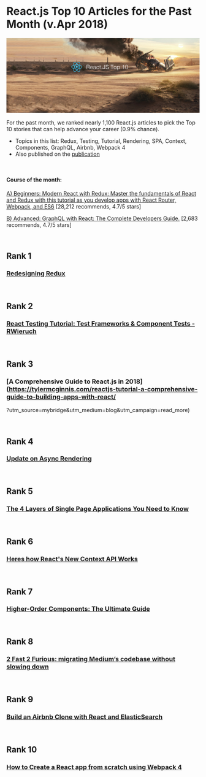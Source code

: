 
# React.js Top 10 Articles for the Past Month (v.Apr 2018)

<img src="apr-react-article.jpg" width="800" alt="Mybridge"></a>

For the past month, we ranked nearly 1,100 React.js articles to pick the Top 10 stories that can help advance your career (0.9% chance).
 
* Topics in this list: Redux, Testing, Tutorial, Rendering, SPA, Context, Components, GraphQL, Airbnb, Webpack 4
* Also published on the [publication](https://goo.gl/8V2vjT)

<br>

#### Course of the month:

[A) Beginners: Modern React with Redux: Master the fundamentals of React and Redux with this tutorial as you develop apps with React Router, Webpack, and ES6](http://bit.ly/2nUrs5a) [28,212 recommends, 4.7/5 stars]

[B) Advanced: GraphQL with React: The Complete Developers Guide.](http://bit.ly/2H0ecXa) [2,683 recommends, 4.7/5 stars]

<br>

## Rank 1
### [Redesigning Redux](https://hackernoon.com/redesigning-redux-b2baee8b8a38?utm_source=mybridge&utm_medium=blog&utm_campaign=read_more)


<br>

## Rank 2
### [React Testing Tutorial: Test Frameworks & Component Tests - RWieruch](https://www.robinwieruch.de/react-testing-tutorial?utm_source=mybridge&utm_medium=blog&utm_campaign=read_more)


<br>

## Rank 3
### [A Comprehensive Guide to React.js in 2018](https://tylermcginnis.com/reactjs-tutorial-a-comprehensive-guide-to-building-apps-with-react/
?utm_source=mybridge&utm_medium=blog&utm_campaign=read_more)


<br>

## Rank 4
### [Update on Async Rendering](https://reactjs.org/blog/2018/03/27/update-on-async-rendering.html?utm_source=mybridge&utm_medium=blog&utm_campaign=read_more)


<br>

## Rank 5
### [The 4 Layers of Single Page Applications You Need to Know](https://hackernoon.com/architecting-single-page-applications-b842ea633c2e?utm_source=mybridge&utm_medium=blog&utm_campaign=read_more)


<br>

## Rank 6
### [Heres how React's New Context API Works](https://www.youtube.com/watch?v=XLJN4JfniH4&lc=z22gg3yqxwfmtplii04t1aokgyi3g42yjslw5xy4g2hcbk0h00410.1520964558820049?utm_source=mybridge&utm_medium=blog&utm_campaign=read_more)


<br>

## Rank 7
### [Higher-Order Components: The Ultimate Guide](https://medium.freecodecamp.org/higher-order-components-the-ultimate-guide-b453a68bb851?utm_source=mybridge&utm_medium=blog&utm_campaign=read_more)


<br>

## Rank 8
### [2 Fast 2 Furious: migrating Medium’s codebase without slowing down](https://medium.engineering/2-fast-2-furious-migrating-mediums-codebase-without-slowing-down-84b1e33d81f4?utm_source=mybridge&utm_medium=blog&utm_campaign=read_more)


<br>

## Rank 9
### [Build an Airbnb Clone with React and ElasticSearch](https://scotch.io/tutorials/build-an-airbnb-clone-with-react-and-elasticsearch?utm_source=mybridge&utm_medium=blog&utm_campaign=read_more)


<br>

## Rank 10
### [How to Create a React app from scratch using Webpack 4](https://medium.freecodecamp.org/part-1-react-app-from-scratch-using-webpack-4-562b1d231e75?utm_source=mybridge&utm_medium=blog&utm_campaign=read_more)
